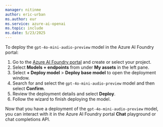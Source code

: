 ```yaml
---
manager: nitinme
author: eric-urban
ms.author: eur
ms.service: azure-ai-openai
ms.topic: include
ms.date: 5/23/2025
---
```


To deploy the `gpt-4o-mini-audio-preview` model in the Azure AI Foundry portal:
1. Go to the [Azure AI Foundry portal](https://ai.azure.com) and create or select your project. 
1. Select **Models + endpoints** from under **My assets** in the left pane.
1. Select **+ Deploy model** > **Deploy base model** to open the deployment window. 
1. Search for and select the `gpt-4o-mini-audio-preview` model and then select **Confirm**.
1. Review the deployment details and select **Deploy**.
1. Follow the wizard to finish deploying the model.

Now that you have a deployment of the `gpt-4o-mini-audio-preview` model, you can interact with it in the Azure AI Foundry portal **Chat** playground or chat completions API.
